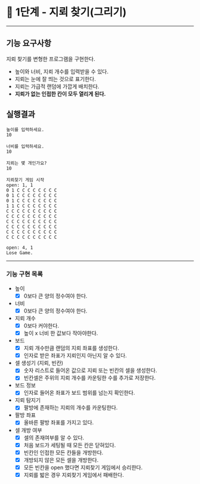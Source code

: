 # **🚀 1단계 - 지뢰 찾기(그리기)**

---

## 기능 요구사항

지뢰 찾기를 변형한 프로그램을 구현한다.

- 높이와 너비, 지뢰 개수를 입력받을 수 있다.
- 지뢰는 눈에 잘 띄는 것으로 표기한다.
- 지뢰는 가급적 랜덤에 가깝게 배치한다.
- **지뢰가 없는 인접한 칸이 모두 열리게 된다.**

## 실행결과

```console
높이를 입력하세요.
10

너비를 입력하세요.
10

지뢰는 몇 개인가요?
10

지뢰찾기 게임 시작
open: 1, 1
0 1 C C C C C C C C
0 1 C C C C C C C C
0 1 C C C C C C C C
1 1 C C C C C C C C
C C C C C C C C C C
C C C C C C C C C C
C C C C C C C C C C
C C C C C C C C C C
C C C C C C C C C C
C C C C C C C C C C

open: 4, 1
Lose Game.

```

---
### 기능 구현 목록
- 높이
  - [x] 0보다 큰 양의 정수여야 한다.
- 너비
  - [x] 0보다 큰 양의 정수여야 한다.
- 지뢰 개수
  - [x] 0보다 커야한다.
  - [x] 높이 x 너비 한 값보다 작아야한다.
- 보드
  - [x] 지뢰 개수만큼 랜덤의 지뢰 좌표를 생성한다.
  - [x] 인자로 받은 좌표가 지뢰인지 아닌지 알 수 있다.
- 셀 생성기 (지뢰, 빈칸)
  - [x] 숫자 리스트로 들어온 값으로 지뢰 또는 빈칸의 셀을 생성한다.
  - [x] 빈칸셀은 주위의 지뢰 개수를 카운팅한 수를 추가로 저장한다.
- 보드 정보
  - [x] 인자로 들어온 좌표가 보드 범위를 넘는지 확인한다.
- 지뢰 탐지기
  - [x] 팔방에 존재하는 지뢰의 개수를 카운팅한다. 
- 팔방 좌표
  - [x] 올바른 팔방 좌표를 가지고 있다.
- 셀 개방 여부
  - [x] 셀의 존재여부를 알 수 있다.  
  - [x] 처음 보드가 세팅될 때 모든 칸은 닫혀있다.
  - [x] 빈칸인 인접한 모든 칸들을 개방한다.
  - [x] 개방되지 않은 모든 셀을 개방한다.
  - [x] 모든 빈칸을 open 했다면 지뢰찾기 게임에서 승리한다.
  - [x] 지뢰를 밟은 경우 지뢰찾기 게임에서 패배한다.